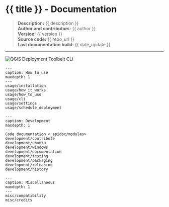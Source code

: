 # {{ title }} - Documentation

> **Description:** {{ description }}  
> **Author and contributors:** {{ author }}  
> **Version:** {{ version }}  
> **Source code:** {{ repo_url }}  
> **Last documentation build:** {{ date_update }}

---

![QGIS Deployment Toolbelt CLI](/static/qgis-deployment-toolbelt_cli_help.png)

```{toctree}
---
caption: How to use
maxdepth: 1
---
usage/installation
usage/how_it_works
usage/how_to_use
usage/cli
usage/settings
usage/schedule_deployment
```

```{toctree}
---
caption: Development
maxdepth: 1
---
Code documentation <_apidoc/modules>
development/contribute
development/ubuntu
development/windows
development/documentation
development/testing
development/packaging
development/releasing
development/history
```

```{toctree}
---
caption: Miscellaneous
maxdepth: 1
---
misc/compatibility
misc/credits
```
